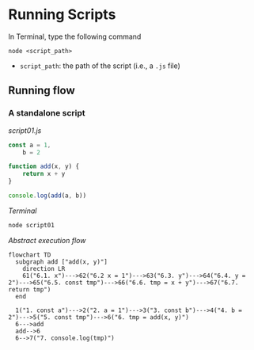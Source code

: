 # Running Scripts

In Terminal, type the following command

`node <script_path>`

- `script_path`: the path of the script (i.e., a `.js` file)

## Running flow

### A standalone script

*script01.js*

```js
const a = 1,
    b = 2

function add(x, y) {
    return x + y
}

console.log(add(a, b))
```

*Terminal*

```sh
node script01
```

*Abstract execution flow*

```mermaid
flowchart TD
  subgraph add ["add(x, y)"]
    direction LR
    61("6.1. x")--->62("6.2 x = 1")--->63("6.3. y")--->64("6.4. y = 2")--->65("6.5. const tmp")--->66("6.6. tmp = x + y")--->67("6.7. return tmp")
  end
  
  1("1. const a")--->2("2. a = 1")--->3("3. const b")--->4("4. b = 2")--->5("5. const tmp")--->6("6. tmp = add(x, y)")
  6--->add
  add-->6
  6-->7("7. console.log(tmp)")
```


